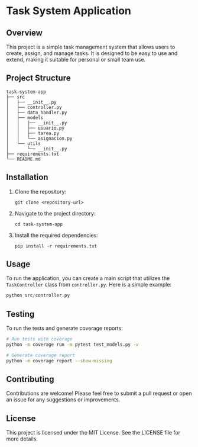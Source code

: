 # Task System Application

## Overview
This project is a simple task management system that allows users to create, assign, and manage tasks. It is designed to be easy to use and extend, making it suitable for personal or small team use.

## Project Structure
```
task-system-app
├── src
│   ├── __init__.py
│   ├── controller.py
│   ├── data_handler.py
│   ├── models
│   │   ├── __init__.py
│   │   ├── usuario.py
│   │   ├── tarea.py
│   │   └── asignacion.py
│   └── utils
│       └── __init__.py
├── requirements.txt
└── README.md
```

## Installation
1. Clone the repository:
   ```
   git clone <repository-url>
   ```
2. Navigate to the project directory:
   ```
   cd task-system-app
   ```
3. Install the required dependencies:
   ```
   pip install -r requirements.txt
   ```

## Usage
To run the application, you can create a main script that utilizes the `TaskController` class from `controller.py`. Here is a simple example:

```python
python src/controller.py
```

## Testing
To run the tests and generate coverage reports:

```bash
# Run tests with coverage
python -m coverage run -m pytest test_models.py -v

# Generate coverage report
python -m coverage report --show-missing
```

## Contributing
Contributions are welcome! Please feel free to submit a pull request or open an issue for any suggestions or improvements.

## License
This project is licensed under the MIT License. See the LICENSE file for more details.

